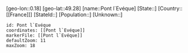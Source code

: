 ﻿---
location: [49.28,0.18]
mapzoom: [7,12] 
mapmarker: city 
type: City
tags:
- geo/City


SpocWebEntityId: 33444
isDeleted: false
confidential: public

---
[geo-lon::0.18]
[geo-lat::49.28]
[name::Pont l`Evéque]
[State::]
[Country::[[France]]]
[StateId::]
[Population::]
[Unknown::]


```leaflet
id: Pont l`Evéque
coordinates: [[Pont l`Evéque]]
markerFile: [[Pont l`Evéque]]
defaultZoom: 11 
maxZoom: 18
```
